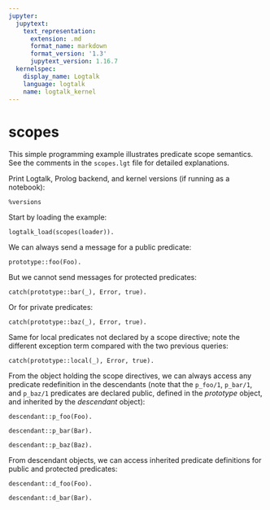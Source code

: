 ```yaml
---
jupyter:
  jupytext:
    text_representation:
      extension: .md
      format_name: markdown
      format_version: '1.3'
      jupytext_version: 1.16.7
  kernelspec:
    display_name: Logtalk
    language: logtalk
    name: logtalk_kernel
---
```


<!--
________________________________________________________________________

This file is part of Logtalk <https://logtalk.org/>  
SPDX-FileCopyrightText: 1998-2025 Paulo Moura <pmoura@logtalk.org>  
SPDX-License-Identifier: Apache-2.0

Licensed under the Apache License, Version 2.0 (the "License");
you may not use this file except in compliance with the License.
You may obtain a copy of the License at

    http://www.apache.org/licenses/LICENSE-2.0

Unless required by applicable law or agreed to in writing, software
distributed under the License is distributed on an "AS IS" BASIS,
WITHOUT WARRANTIES OR CONDITIONS OF ANY KIND, either express or implied.
See the License for the specific language governing permissions and
limitations under the License.
________________________________________________________________________
-->

# scopes

This simple programming example illustrates predicate scope semantics.
See the comments in the `scopes.lgt` file for detailed explanations.

Print Logtalk, Prolog backend, and kernel versions (if running as a notebook):

```logtalk
%versions
```

Start by loading the example:

```logtalk
logtalk_load(scopes(loader)).
```

We can always send a message for a public predicate:

```logtalk
prototype::foo(Foo).
```

<!--
Foo = 1.
-->

But we cannot send messages for protected predicates:

```logtalk
catch(prototype::bar(_), Error, true).
```

<!--
Error = error(permission_error(access,protected_predicate,bar/1),logtalk(prototype::bar(_),c(user,user,r(user,prototype,[],[])))).
-->

Or for private predicates:

```logtalk
catch(prototype::baz(_), Error, true).
```

<!--
Error = error(permission_error(access,private_predicate,baz/1),logtalk(prototype::baz(_),c(user,user,r(user,prototype,[],[])))).
-->

Same for local predicates not declared by a scope directive; note the
different exception term compared with the two previous queries:

```logtalk
catch(prototype::local(_), Error, true).
```

<!--
Error = error(existence_error(predicate_declaration,local/1),logtalk(prototype::local(_),c(user,user,r(user,prototype,[],[])))).
-->

From the object holding the scope directives, we can always access any
predicate redefinition in the descendants (note that the `p_foo/1`, `p_bar/1`,
and `p_baz/1` predicates are declared public, defined in the _prototype_
object, and inherited by the _descendant_ object):

```logtalk
descendant::p_foo(Foo).
```

<!--
Foo = 2.
-->

```logtalk
descendant::p_bar(Bar).
```

<!--
Bar = 2.
-->

```logtalk
descendant::p_baz(Baz).
```

<!--
Baz = 2.
-->

From descendant objects, we can access inherited predicate definitions for
public and protected predicates:

```logtalk
descendant::d_foo(Foo).
```

<!--
Foo = 1.
-->

```logtalk
descendant::d_bar(Bar).
```

<!--
Bar = 1.
-->
